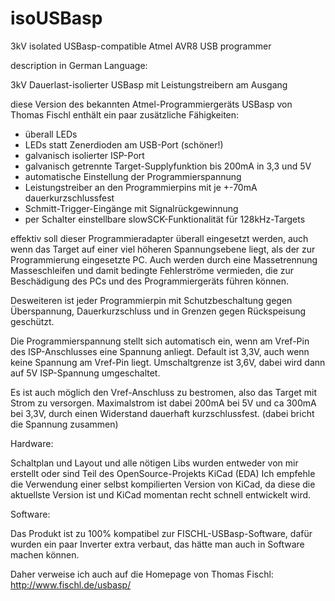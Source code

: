 isoUSBasp
=========

3kV isolated USBasp-compatible Atmel AVR8 USB programmer

description in German Language:

3kV Dauerlast-isolierter USBasp mit Leistungstreibern am Ausgang

diese Version des bekannten Atmel-Programmiergeräts USBasp von Thomas Fischl
enthält ein paar zusätzliche Fähigkeiten:

- überall LEDs
- LEDs statt Zenerdioden am USB-Port (schöner!)
- galvanisch isolierter ISP-Port
- galvanisch getrennte Target-Supplyfunktion bis 200mA in 3,3 und 5V
- automatische Einstellung der Programmierspannung
- Leistungstreiber an den Programmierpins mit je +-70mA dauerkurzschlussfest
- Schmitt-Trigger-Eingänge mit Signalrückgewinnung
- per Schalter einstellbare slowSCK-Funktionalität für 128kHz-Targets


effektiv soll dieser Programmieradapter überall eingesetzt werden, auch wenn das Target
auf einer viel höheren Spannungsebene liegt, als der zur Programmierung eingesetzte PC.
Auch werden durch eine Massetrennung Masseschleifen und damit bedingte Fehlerströme
vermieden, die zur Beschädigung des PCs und des Programmiergeräts führen können.

Desweiteren ist jeder Programmierpin mit Schutzbeschaltung gegen Überspannung,
Dauerkurzschluss und in Grenzen gegen Rückspeisung geschützt.

Die Programmierspannung stellt sich automatisch ein, wenn am Vref-Pin des ISP-Anschlusses
eine Spannung anliegt. Default ist 3,3V, auch wenn keine Spannung am Vref-Pin liegt.
Umschaltgrenze ist 3,6V, dabei wird dann auf 5V ISP-Spannung umgeschaltet.

Es ist auch möglich den Vref-Anschluss zu bestromen, also das Target mit Strom zu
versorgen. Maximalstrom ist dabei 200mA bei 5V und ca 300mA bei 3,3V, durch einen
Widerstand dauerhaft kurzschlussfest. (dabei bricht die Spannung zusammen)


Hardware:

Schaltplan und Layout und alle nötigen Libs wurden entweder von mir erstellt oder sind
Teil des OpenSource-Projekts KiCad (EDA)
Ich empfehle die Verwendung einer selbst kompilierten Version von KiCad, da diese die
aktuellste Version ist und KiCad momentan recht schnell entwickelt wird.


Software:

Das Produkt ist zu 100% kompatibel zur FISCHL-USBasp-Software, dafür wurden ein paar
Inverter extra verbaut, das hätte man auch in Software machen können.

Daher verweise ich auch auf die Homepage von Thomas Fischl:
http://www.fischl.de/usbasp/
